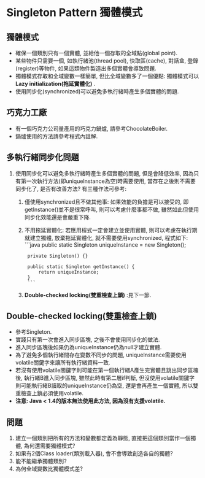 # Singleton Pattern 獨體模式

## 獨體模式
* 確保一個類別只有一個實體, 並給他一個存取的全域點(global point).
* 某些物件只需要一個, 如執行緒池(thread pool), 快取區(cache), 對話盒, 登錄(register)等物件, 如果這類物件製造出多個實體會導致問題.
* 獨體模式存取和全域變數一樣簡單, 但比全域變數多了一個優點: 獨體模式可以 __Lazy initialization(拖延實體化)__ .
* 使用同步化(synchronized)可以避免多執行緒時產生多個實體的問題.

## 巧克力工廠
* 有一個巧克力公司量產用的巧克力鍋爐, 請參考ChocolateBoiler.
* 鍋爐使用的方法請參考程式內註解.

## 多執行緒同步化問題
1. 使用同步化可以避免多執行緒時產生多個實體的問題, 但是會降低效率, 因為只有第一次執行方法(即uniqueInstance為空)時需要使用, 當存在之後則不需要同步化了, 是否有改善方法? 有三種作法可參考:
	1. 僅使用synchronized且不做其他事: 如果效能的負擔是可以接受的, 即getInstance()並不是很常呼叫, 則可以考慮什麼事都不做, 雖然如此但使用同步化效能還是會嚴重下降.
	1. 不用拖延實體化: 若應用程式一定會建立並使用實體, 則可以考慮在執行期就建立獨體, 放棄拖延實體化, 就不需要使用synchronized, 程式如下:
			```java
			public static Singleton uniqueInstance = new Singleton();
			
			private Singleton() {}
			
			public static Singleton getInstance() {
				return uniqueInstance;
			}
			```
	1. __Double-checked locking(雙重檢查上鎖)__ :見下一節.

## Double-checked locking(雙重檢查上鎖)
* 參考Singleton.
* 實踐只有第一次會進入同步區塊, 之後不會使用同步化的做法.
* 進入同步區塊後如果仍為uniqueInstance仍為null才建立實體.
* 為了避免多個執行緒間存在變數不同步的問題, uniqueInstance需要使用volatile關鍵字來讓所有執行緒資料一致.
* 若沒有使用volatile關鍵字則可能在第一個執行緒A產生完實體且跳出同步區塊後, 執行緒B進入同步區塊, 雖然此時有第二層if判斷, 但沒使用volatile關鍵字則可能執行緒B讀取的uniqueInstance仍為空, 還是會再產生一個實體, 所以雙重檢查上鎖必須使用volatile.
* __注意: Java < 1.4的版本無法使用此方法, 因為沒有支援volatile.__

## 問題
1. 建立一個類別把所有的方法和變數都定義為靜態, 直接把這個類別當作一個獨體, 為何還需要獨體模式?
1. 如果有2個Class loader(類別載入器), 會不會導致創造各自的獨體?
1. 能不能繼承獨體類別?
1. 為何全域變數比獨體模式差?
